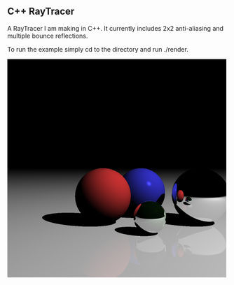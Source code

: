 C++ RayTracer
-------------

A RayTracer I am making in C++. It currently includes 2x2 anti-aliasing and multiple bounce reflections.

To run the example simply cd to the directory and run ./render.

![](https://github.com/Wikiemol/RayTracer/blob/master/pictures/pngoutput.png)
